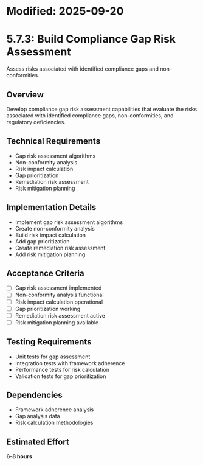 # Modified: 2025-09-20

# 5.7.3: Build Compliance Gap Risk Assessment

Assess risks associated with identified compliance gaps and non-conformities.

## Overview
Develop compliance gap risk assessment capabilities that evaluate the risks associated with identified compliance gaps, non-conformities, and regulatory deficiencies.

## Technical Requirements
- Gap risk assessment algorithms
- Non-conformity analysis
- Risk impact calculation
- Gap prioritization
- Remediation risk assessment
- Risk mitigation planning

## Implementation Details
- Implement gap risk assessment algorithms
- Create non-conformity analysis
- Build risk impact calculation
- Add gap prioritization
- Create remediation risk assessment
- Add risk mitigation planning

## Acceptance Criteria
- [ ] Gap risk assessment implemented
- [ ] Non-conformity analysis functional
- [ ] Risk impact calculation operational
- [ ] Gap prioritization working
- [ ] Remediation risk assessment active
- [ ] Risk mitigation planning available

## Testing Requirements
- Unit tests for gap assessment
- Integration tests with framework adherence
- Performance tests for risk calculation
- Validation tests for gap prioritization

## Dependencies
- Framework adherence analysis
- Gap analysis data
- Risk calculation methodologies

## Estimated Effort
**6-8 hours**

